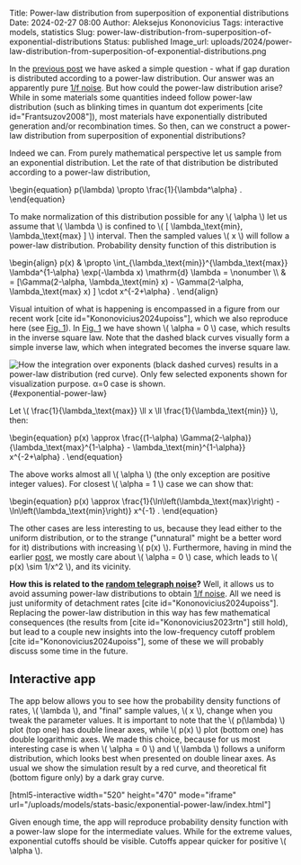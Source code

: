 Title: Power-law distribution from superposition of exponential distributions
Date: 2024-02-27 08:00
Author: Aleksejus Kononovicius
Tags: interactive models, statistics
Slug: power-law-distribution-from-superposition-of-exponential-distributions
Status: published
Image_url: uploads/2024/power-law-distribution-from-superposition-of-exponential-distributions.png

In the [previous post]({filename}/articles/2024/power-law-gap-times-rtn.md)
we have asked a simple question - what if gap duration is distributed
according to a power-law distribution. Our answer was an apparently pure
[1/f noise](/tag/1f-noise/). But how could the power-law distribution arise?
While in some materials some quantities indeed follow power-law distribution
(such as blinking times in quantum dot experiments [cite
id="Frantsuzov2008"]), most materials have exponentially distributed
generation and/or recombination times. So then, can we construct a power-law
distribution from superposition of exponential distributions?
<!--more-->

Indeed we can. From purely mathematical perspective let us sample from an
exponential distribution. Let the rate of that distribution be distributed
according to a power-law distribution,

\begin{equation}
p(\lambda) \propto \frac{1}{\lambda^\alpha} .
\end{equation}

To make normalization of this distribution possible for any \\\( \alpha \\\)
let us assume that \\\( \lambda \\\) is confined to \\\( [
\lambda\_\text{min}, \lambda\_\text{max} ] \\\) interval. Then the sampled
values \\\( x \\\) will follow a power-law distribution. Probability density
function of this distribution is

\begin{align}
p(x) & \propto \int\_{\lambda\_\text{min}}^{\lambda\_\text{max}} \lambda^{1-\alpha} \exp(-\lambda x) \mathrm{d} \lambda = \nonumber \\\\
     & = [\Gamma(2-\alpha, \lambda\_\text{min} x) - \Gamma(2-\alpha, \lambda\_\text{max} x) ] \cdot x^{-2+\alpha} .
\end{align}

Visual intuition of what is happening is encompassed in a figure from our
recent work [cite id="Kononovicius2024upoiss"], which we also reproduce here
(see [Fig. 1](#exponential-power-law)). In [Fig. 1](#exponential-power-law)
we have shown \\\( \alpha = 0 \\\) case, which results in the inverse square
law. Note that the dashed black curves visually form a simple inverse law,
which when integrated becomes the inverse square law.

![How the integration over exponents (black dashed curves) results in a
power-law distribution (red curve). Only few selected exponents shown for
visualization purpose. α=0 case is
shown.]({static}/uploads/2024/power-law-distribution-from-superposition-of-exponential-distributions.png
"How the integration over exponents (black dashed curves) results in a
power-law distribution (red curve). Only few selected exponents shown for
visualization purpose. α=0 case is shown."){#exponential-power-law}

Let \\\( \frac{1}{\lambda\_\text{max}} \ll x \ll \frac{1}{\lambda\_\text{min}} \\\), then:

\begin{equation}
p(x) \approx \frac{(1-\alpha) \Gamma(2-\alpha)}{\lambda\_\text{max}^{1-\alpha} - \lambda\_\text{min}^{1-\alpha}} x^{-2+\alpha} .
\end{equation}

The above works almost all \\\( \alpha \\\) (the only exception are positive
integer values). For closest \\\( \alpha = 1 \\\) case we can show that:

\begin{equation}
p(x) \approx \frac{1}{\ln\left(\lambda\_\text{max}\right) - \ln\left(\lambda\_\text{min}\right)} x^{-1} .
\end{equation}

The other cases are less interesting to us, because they lead either to the
uniform distribution, or to the strange ("unnatural" might be a better word
for it) distributions with increasing \\\( p(x) \\\). Furthermore, having in
mind the earlier
[post]({filename}/articles/2024/power-law-gap-times-rtn.md), we mostly care
about \\\( \alpha = 0 \\\) case, which leads to \\\( p(x) \sim 1/x^2 \\\),
and its vicinity.

**How this is related to the [random telegraph
noise](/tag/random-telegraph-noise/)?** Well, it allows us to avoid assuming
power-law distributions to obtain [1/f noise](/tag/1f-noise). All we need is
just uniformity of detachment rates [cite id="Kononovicius2024upoiss"].
Replacing the power-law distribution in this way has few mathematical
consequences (the results from [cite id="Kononovicius2023rtn"] still hold),
but lead to a couple new insights into the low-frequency cutoff problem
[cite id="Kononovicius2024upoiss"], some of these we will probably discuss
some time in the future.

## Interactive app

The app below allows you to see how the probability density functions of
rates, \\\( \lambda \\\), and "final" sample values, \\\( x \\\), change
when you tweak the parameter values. It is important to note that the \\\(
p(\lambda) \\\) plot (top one) has double linear axes, while \\\( p(x) \\\)
plot (bottom one) has double logarithmic axes. We made this choice, because
for us most interesting case is when \\\( \alpha = 0 \\\) and \\\( \lambda
\\\) follows a uniform distribution, which looks best when presented on
double linear axes. As usual we show the simulation result by a red curve,
and theoretical fit (bottom figure only) by a dark gray curve.

[html5-interactive width="520" height="470" mode="iframe"
url="/uploads/models/stats-basic/exponential-power-law/index.html"]

Given enough time, the app will reproduce probability density function with
a power-law slope for the intermediate values. While for the extreme values,
exponential cutoffs should be visible. Cutoffs appear quicker for
positive \\\( \alpha \\\).
